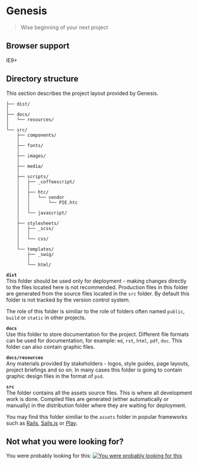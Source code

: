 # Genesis
> Wise beginning of your next project


## Browser support
IE9+


## Directory structure
This section describes the project layout provided by Genesis.


```
├── dist/
│
├── docs/
│   └── resources/
│
└── src/
    ├── components/
    │
    ├── fonts/
    │
    ├── images/
    │
    ├── media/
    │
    ├── scripts/
    │   ├── _coffeescript/
    │   │
    │   ├── htc/
    │   │   └── vendor
    │   │       └── PIE.htc
    │   │
    │   └── javascript/
    │
    ├── stylesheets/
    │   ├── _scss/
    │   │
    │   └── css/
    │
    └── templates/
        ├── _swig/
        │
        └── html/
```

**`dist`**  
This folder should be used only for deployment - making changes directly to the files located here is not recommended. Production files in this folder are generated from the source files located in the `src` folder. By default this folder is not tracked by the version control system.

The role of this folder is similiar to the role of folders often named `public`, `build` or `static` in other projects.

**`docs`**  
Use this folder to store documentation for the project. Different file formats can be used for documentation, for example: `md`, `rst`, `html`, `pdf`, `doc`. This folder can also contain graphic files.

**`docs/resources`**  
Any materials provided by stakeholders - logos, style guides, page layouts, project briefings and so on. In many cases this folder is going to contain graphic design files in the format of `psd`.

**`src`**  
The folder contains all the assets source files. This is where all development work is done. Compiled files are generated (either automatically or manually) in the distribution folder where they are waiting for deployment.

You may find this folder similiar to the `assets` folder in popular frameworks such as [Rails](http://edgeguides.rubyonrails.org/asset_pipeline.html#asset-organization), [Sails.js](http://sailsjs-documentation.readthedocs.org/en/latest/concepts/Assets/) or [Play](https://www.playframework.com/documentation/2.0/Anatomy#The-standard-application-layout).


## Not what you were looking for?
You were probably looking for this:
[![You were probably looking for this](http://img.youtube.com/vi/1FH-q0I1fJY/0.jpg)](https://www.youtube.com/watch?v=1FH-q0I1fJY)